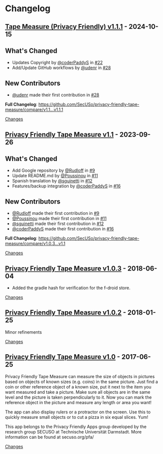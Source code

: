 # Changelog

<a id="v1.1.1"></a>
## [Tape Measure (Privacy Friendly) v1.1.1](https://github.com/SecUSo/privacy-friendly-tape-measure/releases/tag/v1.1.1) - 2024-10-15

## What's Changed
* Updates Copyright by [@coderPaddyS](https://github.com/coderPaddyS) in [#22](https://github.com/SecUSo/privacy-friendly-tape-measure/pull/22)
* Add/Update GitHub workflows by [@udenr](https://github.com/udenr) in [#28](https://github.com/SecUSo/privacy-friendly-tape-measure/pull/28)

## New Contributors
* [@udenr](https://github.com/udenr) made their first contribution in [#28](https://github.com/SecUSo/privacy-friendly-tape-measure/pull/28)

**Full Changelog**: https://github.com/SecUSo/privacy-friendly-tape-measure/compare/v1.1...v1.1.1

[Changes][v1.1.1]


<a id="v1.1"></a>
## [Privacy Friendly Tape Measure v1.1](https://github.com/SecUSo/privacy-friendly-tape-measure/releases/tag/v1.1) - 2023-09-26

## What's Changed
* Add Google repository by [@Rudloff](https://github.com/Rudloff) in [#9](https://github.com/SecUSo/privacy-friendly-tape-measure/pull/9)
* Update README.md by [@Poussinou](https://github.com/Poussinou) in [#11](https://github.com/SecUSo/privacy-friendly-tape-measure/pull/11)
* Spanish translation by [@sguinetti](https://github.com/sguinetti) in [#12](https://github.com/SecUSo/privacy-friendly-tape-measure/pull/12)
* Features/backup integration by [@coderPaddyS](https://github.com/coderPaddyS) in [#16](https://github.com/SecUSo/privacy-friendly-tape-measure/pull/16)

## New Contributors
* [@Rudloff](https://github.com/Rudloff) made their first contribution in [#9](https://github.com/SecUSo/privacy-friendly-tape-measure/pull/9)
* [@Poussinou](https://github.com/Poussinou) made their first contribution in [#11](https://github.com/SecUSo/privacy-friendly-tape-measure/pull/11)
* [@sguinetti](https://github.com/sguinetti) made their first contribution in [#12](https://github.com/SecUSo/privacy-friendly-tape-measure/pull/12)
* [@coderPaddyS](https://github.com/coderPaddyS) made their first contribution in [#16](https://github.com/SecUSo/privacy-friendly-tape-measure/pull/16)

**Full Changelog**: https://github.com/SecUSo/privacy-friendly-tape-measure/compare/v1.0.3...v1.1

[Changes][v1.1]


<a id="v1.0.3"></a>
## [Privacy Friendly Tape Measure v1.0.3](https://github.com/SecUSo/privacy-friendly-tape-measure/releases/tag/v1.0.3) - 2018-06-04

- Added the gradle hash for verification for the f-droid store.

[Changes][v1.0.3]


<a id="v1.0.2"></a>
## [Privacy Friendly Tape Measure v1.0.2](https://github.com/SecUSo/privacy-friendly-tape-measure/releases/tag/v1.0.2) - 2018-01-25

Minor refinements

[Changes][v1.0.2]


<a id="v1.0"></a>
## [Privacy Friendly Tape Measure v1.0](https://github.com/SecUSo/privacy-friendly-tape-measure/releases/tag/v1.0) - 2017-06-25

Privacy Friendly Tape Measure can measure the size of objects in pictures based on objects of known sizes (e.g. coins) in the same picture. Just find a coin or other reference object of a known size, put it next to the item you want measured and take a picture. Make sure all objects are in the same level and the picture is taken perpendicularly to it. Now you can mark the reference object in the picture and measure any length or area you want!
 
The app can also display rulers or a protractor on the screen. Use this to quickly measure small objects or to cut a pizza in six equal slices. Yum!
 
This app belongs to the Privacy Friendly Apps group developed by the research group SECUSO at Technische Universität Darmstadt. More information can be found at secuso.org/pfa/

[Changes][v1.0]


[v1.1.1]: https://github.com/SecUSo/privacy-friendly-tape-measure/compare/v1.1...v1.1.1
[v1.1]: https://github.com/SecUSo/privacy-friendly-tape-measure/compare/v1.0.3...v1.1
[v1.0.3]: https://github.com/SecUSo/privacy-friendly-tape-measure/compare/v1.0.2...v1.0.3
[v1.0.2]: https://github.com/SecUSo/privacy-friendly-tape-measure/compare/v1.0...v1.0.2
[v1.0]: https://github.com/SecUSo/privacy-friendly-tape-measure/tree/v1.0

<!-- Generated by https://github.com/rhysd/changelog-from-release v3.8.0 -->
